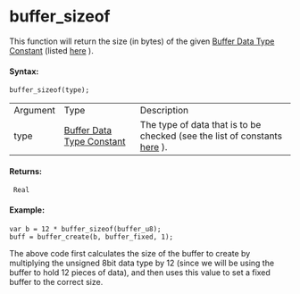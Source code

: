 # buffer_sizeof

This function will return the size (in bytes) of the given [Buffer Data
Type
Constant](../../../../GameMaker_Language/GML_Reference/Buffers/buffer_write)
(listed [here](buffer_write) ).

#### Syntax:

``` gml
buffer_sizeof(type);
```

|          |                                                                                                      |                                                                                              |
|----------|------------------------------------------------------------------------------------------------------|----------------------------------------------------------------------------------------------|
| Argument | Type                                                                                                 | Description                                                                                  |
| type     |  [Buffer Data Type Constant](../../../../GameMaker_Language/GML_Reference/Buffers/buffer_write)  | The type of data that is to be checked (see the list of constants [here](buffer_read) ). |

#### Returns:

``` gml
 Real
```

#### Example:

``` gml
var b = 12 * buffer_sizeof(buffer_u8);
buff = buffer_create(b, buffer_fixed, 1);
```

The above code first calculates the size of the buffer to create by
multiplying the unsigned 8bit data type by 12 (since we will be using
the buffer to hold 12 pieces of data), and then uses this value to set a
fixed buffer to the correct size.
